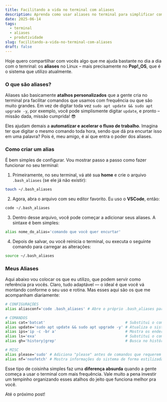 ```yaml
---
title: Facilitando a vida no terminal com aliases
description: Aprenda como usar aliases no terminal para simplificar comandos e aumentar a produtividade.
date: 2025-06-14
tags:
  - terminal
  - aliases
  - produtividade
slug: facilitando-a-vida-no-terminal-com-aliases
draft: false
---
```


Hoje quero compartilhar com vocês algo que me ajuda bastante no dia a dia com o temrinal: os **aliases** no Linux – mais precisamente no **Pop!_OS**, que é o sistema que utilizo atualmente.

### O que são aliases?

Aliases são basicamente **atalhos personalizados** que a gente cria no terminal pra facilitar comandos que usamos com frequência ou que são muito grandes. Em vez de digitar toda vez `sudo apt update && sudo apt upgrade -y`, por exemplo, você pode simplismente digitar `update`, e pronto – missão dada, missão cumprida! 😎

Eles ajudam demais a **automatizar e acelerar o fluxo de trabalho**. Imagina ter que digitar o mesmo comando toda hora, sendo que dá pra encurtar isso em uma palavra? Pois é, meu amigo, é aí que entra o poder dos aliases.

### Como criar um alias

É bem simples de configurar. Vou mostrar passo a passo como fazer funcionar no seu terminal:

1. Primeiramente, no seu terminal, vá até sua **home** e crie o arquivo `.bash_aliases` (se ele já não existir):

```bash
touch ~/.bash_aliases
```

2. Agora, abra o arquivo com seu editor favorito. Eu uso o **VSCode**, então: 

```bash
code ~/.bash_aliases
```

3. Dentro desse arquivo, você pode começar a adicionar seus aliases. A sintaxe é bem simples:

```bash
alias nome_do_alias='comando que você quer encurtar'
```

4. Depois de salvar, ou você reinicia o terminal, ou executa o seguinte comando para carregar as alterações:

```bash
source ~/.bash_aliases
```

### Meus Aliases

Aqui abaixo vou colocar os que eu utilizo, que podem servir como referência pra vocês. Claro, tudo adaptável — o ideal é que você vá montando conforme o seu uso e rotina. Mas esses aqui são os que me acompanham diariamente:

```bash {base_url="https://github.com/vdonoladev/myConfigFiles/blob/main/home/.bash_aliases", filename="home/.bash_aliases"}
# CONFIGURAÇÕES
alias aliasconf='code .bash_aliases' # Abre o próprio .bash_aliases para edição rápida.

# COMANDOS
alias cat='batcat'                                    # Substitui o comando cat pelo batcat, que é uma versão melhorada do cat.
alias update='sudo apt update && sudo apt upgrade -y' # Atualiza o sistema.
alias ips='ip -c -br a'                               # Mostra os endereços IP de todas as interfaces de rede.
alias ls='exa'                                        # Substitui o comando ls pelo exa, que é uma versão melhorada do ls.
alias gh='history|grep'                               # Busca no histórico de comandos.

# MISC
alias please='sudo' # Adiciona "please" antes de comandos que requerem sudo.
alias nf='neofetch' # Mostra informações do sistema de forma estilizada.
```

Esse tipo de coisinha simples faz uma **diferença absurda** quando a gente começa a usar o terminal com mais frequência. Vale muito a pena investir um tempinho organizando esses atalhos do jeito que funciona melhor pra você.

Até o próximo post!